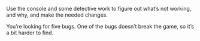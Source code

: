 Use the console and some detective work to figure out what’s not working, and why, and make the needed changes.

You’re looking for five bugs. One of the bugs doesn’t break the game, so it’s a bit harder to find.